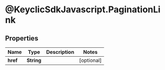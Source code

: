 # @KeyclicSdkJavascript.PaginationLink

## Properties
Name | Type | Description | Notes
------------ | ------------- | ------------- | -------------
**href** | **String** |  | [optional] 


